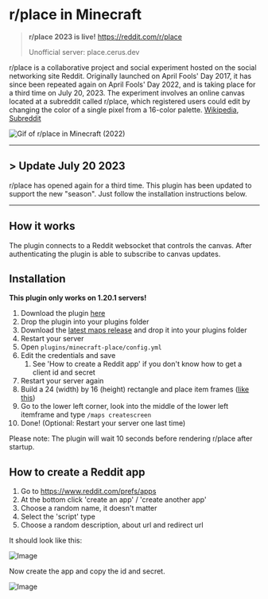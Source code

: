 # r/place in Minecraft

> **r/place 2023 is live!** https://reddit.com/r/place
>
> Unofficial server: place.cerus.dev

r/place is a collaborative project and social experiment hosted on the social networking site Reddit. Originally launched on April Fools' Day 2017, it
has since been repeated again on April Fools' Day 2022, and is taking place for a third time on July 20, 2023. The experiment involves an online
canvas located at a subreddit called r/place, which registered users could edit by changing the color of a single pixel from a 16-color
palette. [Wikipedia](https://en.wikipedia.org/wiki/Place_(Reddit)), [Subreddit](https://www.reddit.com/r/place/)

![Gif of r/place in Minecraft (2022)](https://cerus.dev/img/rplace_gif.gif)

<hr>

## \> Update July 20 2023

r/place has opened again for a third time. This plugin has been updated to support the new "season". Just follow the installation instructions below.

<hr>

## How it works

The plugin connects to a Reddit websocket that controls the canvas. After authenticating the plugin is able to subscribe to canvas updates.

## Installation

**This plugin only works on 1.20.1 servers!**

1. Download the plugin [here](https://github.com/cerus/minecraft-place/releases/download/1.3.0/minecraft-place.jar)
2. Drop the plugin into your plugins folder
3. Download the [latest maps release](https://github.com/cerus/maps/releases/download/3.7.1/maps-plugin.jar) and drop it
   into your plugins folder
4. Restart your server
5. Open `plugins/minecraft-place/config.yml`
6. Edit the credentials and save
    1. See 'How to create a Reddit app' if you don't know how to get a client id and secret
7. Restart your server again
8. Build a 24 (width) by 16 (height) rectangle and place item frames ([like this](https://i.imgur.com/9jUYFZG.png))
9. Go to the lower left corner, look into the middle of the lower left itemframe and type `/maps createscreen`
10. Done! (Optional: Restart your server one last time)

Please note: The plugin will wait 10 seconds before rendering r/place after startup.

## How to create a Reddit app

1. Go to https://www.reddit.com/prefs/apps
2. At the bottom click 'create an app' / 'create another app'
3. Choose a random name, it doesn't matter
4. Select the 'script' type
5. Choose a random description, about url and redirect url

It should look like this:

![Image](https://i.imgur.com/GU8Rv4a.png)

Now create the app and copy the id and secret.

![Image](https://i.imgur.com/tDrtqTK.png)